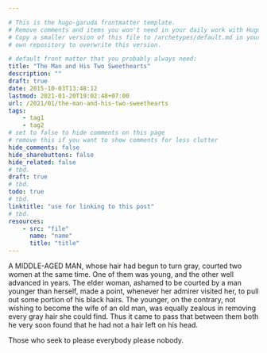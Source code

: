 ```yaml
---

# This is the hugo-garuda frontmatter template.
# Remove comments and items you won't need in your daily work with Hugo.
# Copy a smaller version of this file to /archetypes/default.md in your
# own repository to overwrite this version.

# default front matter that you probably always need:
title: "The Man and His Two Sweethearts"
description: ""
draft: true
date: 2015-10-03T13:48:12
lastmod: 2021-01-20T19:02:48+07:00
url: /2021/01/the-man-and-his-two-sweethearts
tags:
    - tag1
    - tag2
# set to false to hide comments on this page
# remove this if you want to show comments for less clutter
hide_comments: false
hide_sharebuttons: false
hide_related: false
# tbd.
draft: true
# tbd.
todo: true
# tbd.
linktitle: "use for linking to this post"
# tbd.
resources:
    - src: "file"
      name: "name"
      title: "title"
---
```

A MIDDLE-AGED MAN, whose hair had begun to turn gray, courted two women at the same time. One of them was young, and the other well advanced in years. The elder woman, ashamed to be courted by a man younger than herself, made a point, whenever her admirer visited her, to pull out some portion of his black hairs. The younger, on the contrary, not wishing to become the wife of an old man, was equally zealous in removing every gray hair she could find. Thus it came to pass that between them both he very soon found that he had not a hair left on his head.

Those who seek to please everybody please nobody.

